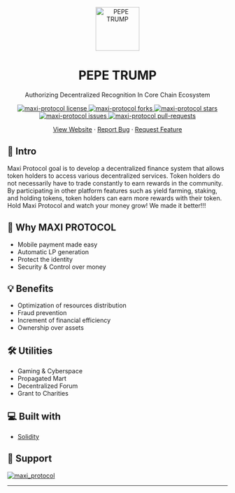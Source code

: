 <p align="center">
<img src="[https://pbs.twimg.com/profile_images/1660022617670049795/SiF47SgL_400x400.jpg))" alt="PEPE TRUMP" width="100" border="0">
<h1 align="center">
PEPE TRUMP
</h1>
</p>
<p align="center">
Authorizing Decentralized Recognition In Core Chain Ecosystem
</p>

<p align="center">
<a href="https://github.com/maxiprotocol/maxi-protocol/blob/main/LICENSE" target="blank">
<img src="https://img.shields.io/github/license/maxiprotocol/maxi-protocol" alt="maxi-protocol license" />
</a>
<a href="https://github.com/maxiprotocol/maxi-protocol/fork" target="blank">
<img src="https://img.shields.io/github/forks/maxiprotocol/maxi-protocol?style=flat-square" alt="maxi-protocol forks"/>
</a>
<a href="https://github.com/maxiprotocol/maxi-protocol/stargazers" target="blank">
<img src="https://img.shields.io/github/stars/maxiprotocol/maxi-protocol?style=flat-square" alt="maxi-protocol stars"/>
</a>
<a href="https://github.com/maxiprotocol/maxi-protocol/issues" target="blank">
<img src="https://img.shields.io/github/issues/maxiprotocol/maxi-protocol?style=flat-square" alt="maxi-protocol issues"/>
</a>
<a href="https://github.com/maxiprotocol/maxi-protocol/pulls" target="blank">
<img src="https://img.shields.io/github/issues-pr/maxiprotocol/maxi-protocol?style=flat-square" alt="maxi-protocol pull-requests"/>
</a>
</p>

<p align="center">
    <a href="https://maxiprotocol.com/" target="blank">View Website</a>
    ·
    <a href="https://github.com/maxiprotocol/maxi-protocol/issues/new/choose">Report Bug</a>
    ·
    <a href="https://github.com/maxiprotocol/maxi-protocol/issues/new/choose">Request Feature</a>
</p>

## 🚀 Intro

Maxi Protocol goal is to develop a decentralized finance system that allows token holders to access various decentralized services. Token holders do not necessarily have to trade constantly to earn rewards in the community. By participating in other platform features such as yield farming, staking, and holding tokens, token holders can earn more rewards with their token. Hold Maxi Protocol and watch your money grow! We made it better!!!

## 🧐 Why MAXI PROTOCOL

- Mobile payment made easy
- Automatic LP generation
- Protect the identity
- Security & Control over money

## 💡 Benefits

- Optimization of resources distribution
- Fraud prevention
- Increment of financial efficiency
- Ownership over assets

## 🛠️ Utilities

- Gaming & Cyberspace
- Propagated Mart
- Decentralized Forum
- Grant to Charities

## 💻 Built with

- [Solidity](https://soliditylang.org/)

## 🙏 Support

<p align="left">
<a href="[https://twitter.com/maxi_protocol](https://twitter.com/PepeTrump0)">
<img src="[https://img.shields.io/twitter/follow/maxi_protocol?style=social](https://pbs.twimg.com/profile_images/1660022617670049795/SiF47SgL_400x400.jpg)" alt="maxi_protocol"/>
</a>
</p>

<hr>
